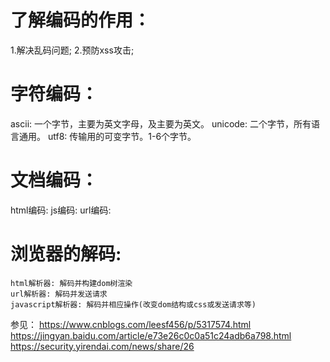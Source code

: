 # 了解编码的作用：
1.解决乱码问题;
2.预防xss攻击;

# 字符编码：
  ascii: 一个字节，主要为英文字母，及主要为英文。
  unicode: 二个字节，所有语言通用。
  utf8: 传输用的可变字节。1-6个字节。

# 文档编码：
  html编码:
  js编码:
  url编码:

# 浏览器的解码:
	html解析器: 解码并构建dom树渲染
	url解析器: 解码并发送请求
	javascript解析器: 解码并相应操作(改变dom结构或css或发送请求等)

参见：
  https://www.cnblogs.com/leesf456/p/5317574.html
  https://jingyan.baidu.com/article/e73e26c0c0a51c24adb6a798.html
  https://security.yirendai.com/news/share/26

